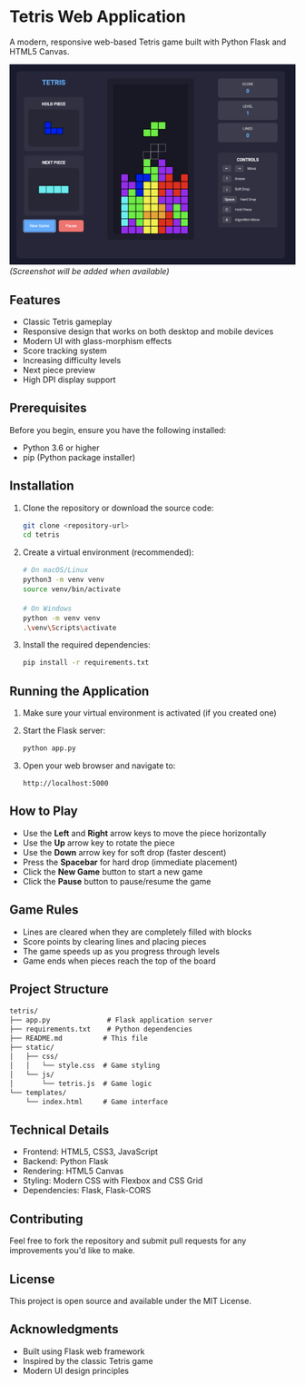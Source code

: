 # Tetris Web Application

A modern, responsive web-based Tetris game built with Python Flask and HTML5 Canvas.

![Tetris Game Screenshot](screenshots/tetris.png) *(Screenshot will be added when available)*

## Features

- Classic Tetris gameplay
- Responsive design that works on both desktop and mobile devices
- Modern UI with glass-morphism effects
- Score tracking system
- Increasing difficulty levels
- Next piece preview
- High DPI display support

## Prerequisites

Before you begin, ensure you have the following installed:
- Python 3.6 or higher
- pip (Python package installer)

## Installation

1. Clone the repository or download the source code:
   ```bash
   git clone <repository-url>
   cd tetris
   ```

2. Create a virtual environment (recommended):
   ```bash
   # On macOS/Linux
   python3 -m venv venv
   source venv/bin/activate

   # On Windows
   python -m venv venv
   .\venv\Scripts\activate
   ```

3. Install the required dependencies:
   ```bash
   pip install -r requirements.txt
   ```

## Running the Application

1. Make sure your virtual environment is activated (if you created one)

2. Start the Flask server:
   ```bash
   python app.py
   ```

3. Open your web browser and navigate to:
   ```
   http://localhost:5000
   ```

## How to Play

- Use the **Left** and **Right** arrow keys to move the piece horizontally
- Use the **Up** arrow key to rotate the piece
- Use the **Down** arrow key for soft drop (faster descent)
- Press the **Spacebar** for hard drop (immediate placement)
- Click the **New Game** button to start a new game
- Click the **Pause** button to pause/resume the game

## Game Rules

- Lines are cleared when they are completely filled with blocks
- Score points by clearing lines and placing pieces
- The game speeds up as you progress through levels
- Game ends when pieces reach the top of the board

## Project Structure

```
tetris/
├── app.py              # Flask application server
├── requirements.txt    # Python dependencies
├── README.md          # This file
├── static/
│   ├── css/
│   │   └── style.css  # Game styling
│   └── js/
│       └── tetris.js  # Game logic
└── templates/
    └── index.html     # Game interface
```

## Technical Details

- Frontend: HTML5, CSS3, JavaScript
- Backend: Python Flask
- Rendering: HTML5 Canvas
- Styling: Modern CSS with Flexbox and CSS Grid
- Dependencies: Flask, Flask-CORS

## Contributing

Feel free to fork the repository and submit pull requests for any improvements you'd like to make.

## License

This project is open source and available under the MIT License.

## Acknowledgments

- Built using Flask web framework
- Inspired by the classic Tetris game
- Modern UI design principles
